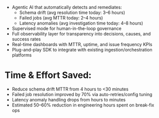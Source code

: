 - Agentic AI that automatically detects and remediates:
    - Schema drift (avg resolution time today: 3–6 hours)
    - Failed jobs (avg MTTR today: 2–4 hours)
    - Latency anomalies (avg investigation time today: 4–8 hours)
- Supervised mode for human-in-the-loop governance
- Full observability layer for transparency into decisions, causes, and success rates
- Real-time dashboards with MTTR, uptime, and issue frequency KPIs
- Plug-and-play SDK to integrate with existing ingestion/orchestration platforms

# Time & Effort Saved:

- Reduce schema drift MTTR from 4 hours to <30 minutes
- Failed job resolution improved by 70% via auto-retries/config tuning
- Latency anomaly handling drops from hours to minutes
- Estimated 50–60% reduction in engineering hours spent on break-fix ops
